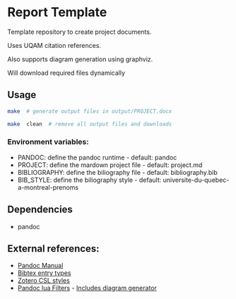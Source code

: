 # Report Template
Template repository to create project documents.

Uses UQAM citation references.

Also supports diagram generation using graphviz.

Will download required files dynamically

## Usage
```sh
make  # generate output files in output/PROJECT.docx
```

```sh
make  clean  # remove all output files and downloads
```

### Environment variables:
- PANDOC: define the pandoc runtime - default: pandoc
- PROJECT: define the mardown project file - default: project.md
- BIBLIOGRAPHY: define the biliography file - default: bibliography.bib
- BIB_STYLE: define the biliography style - default:
	universite-du-quebec-a-montreal-prenoms

## Dependencies

- pandoc

## External references:
- [Pandoc Manual](https://pandoc.org/MANUAL.html)
- [Bibtex entry types](https://www.bibtex.com/e/entry-types/)
- [Zotero CSL styles]( https://www.zotero.org/styles/ )
- [Pandoc lua Filters](https://github.com/pandoc/lua-filters) - [Includes diagram generator](https://github.com/pandoc/lua-filters/tree/master/diagram-generator)

